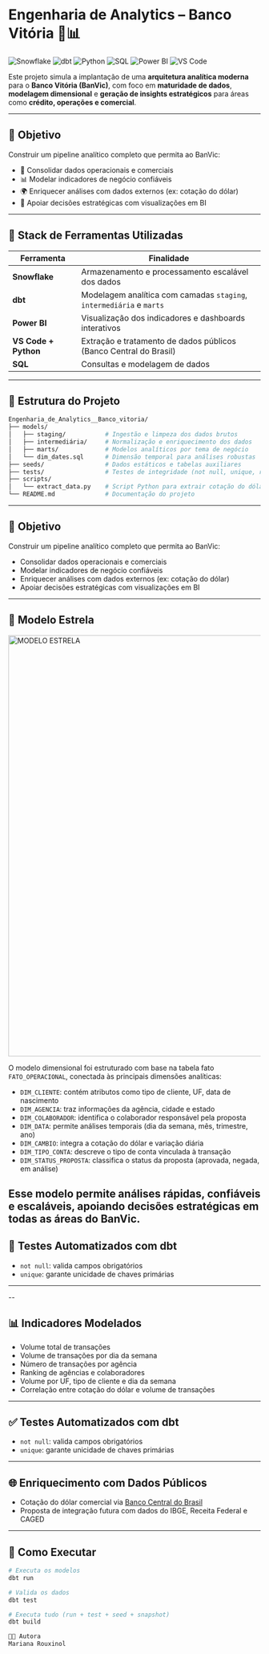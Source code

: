 
# Engenharia de Analytics – Banco Vitória 🏦📊  

![Snowflake](https://img.shields.io/badge/Snowflake-29B5E8?style=for-the-badge&logo=snowflake&logoColor=white)
![dbt](https://img.shields.io/badge/dbt-FF694B?style=for-the-badge&logo=dbt&logoColor=white)
![Python](https://img.shields.io/badge/Python-3776AB?style=for-the-badge&logo=python&logoColor=white)
![SQL](https://img.shields.io/badge/SQL-025E8C?style=for-the-badge&logo=postgresql&logoColor=white)
![Power BI](https://img.shields.io/badge/Power%20BI-F2C811?style=for-the-badge&logo=powerbi&logoColor=black)
![VS Code](https://img.shields.io/badge/VS%20Code-007ACC?style=for-the-badge&logo=visualstudiocode&logoColor=white)

Este projeto simula a implantação de uma **arquitetura analítica moderna** para o **Banco Vitória (BanVic)**, com foco em **maturidade de dados**, **modelagem dimensional** e **geração de insights estratégicos** para áreas como **crédito, operações e comercial**.  

---

## 📌 Objetivo  

Construir um pipeline analítico completo que permita ao BanVic:  

- 📂 Consolidar dados operacionais e comerciais  
- 📊 Modelar indicadores de negócio confiáveis  
- 🌍 Enriquecer análises com dados externos (ex: cotação do dólar)  
- 🧠 Apoiar decisões estratégicas com visualizações em BI  

---

## 🧰 Stack de Ferramentas Utilizadas  

| Ferramenta         | Finalidade                                                                 |
|--------------------|----------------------------------------------------------------------------|
| **Snowflake**      | Armazenamento e processamento escalável dos dados                         |
| **dbt**            | Modelagem analítica com camadas `staging`, `intermediária` e `marts`       |
| **Power BI**       | Visualização dos indicadores e dashboards interativos                     |
| **VS Code + Python** | Extração e tratamento de dados públicos (Banco Central do Brasil)        |
| **SQL**            | Consultas e modelagem de dados         

---

## 📁 Estrutura do Projeto  

```bash
Engenharia_de_Analytics__Banco_vitoria/
├── models/
│   ├── staging/           # Ingestão e limpeza dos dados brutos
│   ├── intermediária/     # Normalização e enriquecimento dos dados
│   ├── marts/             # Modelos analíticos por tema de negócio
│   └── dim_dates.sql      # Dimensão temporal para análises robustas
├── seeds/                 # Dados estáticos e tabelas auxiliares
├── tests/                 # Testes de integridade (not null, unique, relationships)
├── scripts/
│   └── extract_data.py    # Script Python para extrair cotação do dólar do Banco Central
└── README.md              # Documentação do projeto

```
---

## 📌 Objetivo

Construir um pipeline analítico completo que permita ao BanVic:

- Consolidar dados operacionais e comerciais
- Modelar indicadores de negócio confiáveis
- Enriquecer análises com dados externos (ex: cotação do dólar)
- Apoiar decisões estratégicas com visualizações em BI

---

## 🧠 Modelo Estrela
<img width="780" height="839" alt="MODELO ESTRELA" src="https://github.com/user-attachments/assets/cc55672d-c08d-4515-bba7-a3c744db0e6f" />


O modelo dimensional foi estruturado com base na tabela fato `FATO_OPERACIONAL`, conectada às principais dimensões analíticas:

- `DIM_CLIENTE`: contém atributos como tipo de cliente, UF, data de nascimento
- `DIM_AGENCIA`: traz informações da agência, cidade e estado
- `DIM_COLABORADOR`: identifica o colaborador responsável pela proposta
- `DIM_DATA`: permite análises temporais (dia da semana, mês, trimestre, ano)
- `DIM_CAMBIO`: integra a cotação do dólar e variação diária
- `DIM_TIPO_CONTA`: descreve o tipo de conta vinculada à transação
- `DIM_STATUS_PROPOSTA`: classifica o status da proposta (aprovada, negada, em análise)

Esse modelo permite análises rápidas, confiáveis e escaláveis, apoiando decisões estratégicas em todas as áreas do BanVic.
---

## 🧪 Testes Automatizados com dbt

- `not null`: valida campos obrigatórios
- `unique`: garante unicidade de chaves primárias

---


--

## 📊 Indicadores Modelados

- Volume total de transações
- Volume de transações por dia da semana
- Número de transações por agência
- Ranking de agências e colaboradores
- Volume por UF, tipo de cliente e dia da semana
- Correlação entre cotação do dólar e volume de transações

---

## ✅ Testes Automatizados com dbt

- `not null`: valida campos obrigatórios
- `unique`: garante unicidade de chaves primárias

---

## 🌐 Enriquecimento com Dados Públicos

- Cotação do dólar comercial via [Banco Central do Brasil](https://www.bcb.gov.br)
- Proposta de integração futura com dados do IBGE, Receita Federal e CAGED

---

## 🚀 Como Executar

```bash
# Executa os modelos
dbt run

# Valida os dados
dbt test

# Executa tudo (run + test + seed + snapshot)
dbt build

👩‍💼 Autora
Mariana Rouxinol



